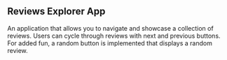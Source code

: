 ## Reviews Explorer App

An application that allows you to navigate and showcase a collection of reviews.
Users can cycle through reviews with next and previous buttons.
For added fun, a random button is implemented that displays a random review.
